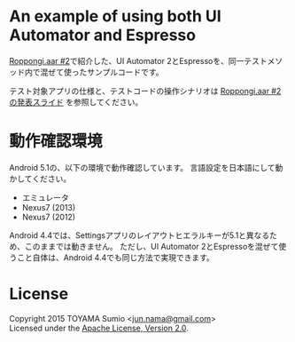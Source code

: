 # An example of using both UI Automator and Espresso

[Roppongi.aar #2](http://roppongi-aar.connpass.com/event/21907/)で紹介した、UI Automator 2とEspressoを、同一テストメソッド内で混ぜて使ったサンプルコードです。

テスト対象アプリの仕様と、テストコードの操作シナリオは
[Roppongi.aar #2の発表スライド](https://speakerdeck.com/sumio/ui-automator-becomes-friendly-with-espresso?slide=14)
を参照してください。

# 動作確認環境

Android 5.1の、以下の環境で動作確認しています。
言語設定を日本語にして動かしてください。

- エミュレータ
- Nexus7 (2013)
- Nexus7 (2012)

Android 4.4では、Settingsアプリのレイアウトヒエラルキーが5.1と異なるため、このままでは動きません。
ただし、UI Automator 2とEspressoを混ぜて使うこと自体は、Android 4.4でも同じ方法で実現できます。

# License

Copyright 2015 TOYAMA Sumio <<jun.nama@gmail.com>>  
Licensed under the [Apache License, Version 2.0](http://www.apache.org/licenses/LICENSE-2.0).
